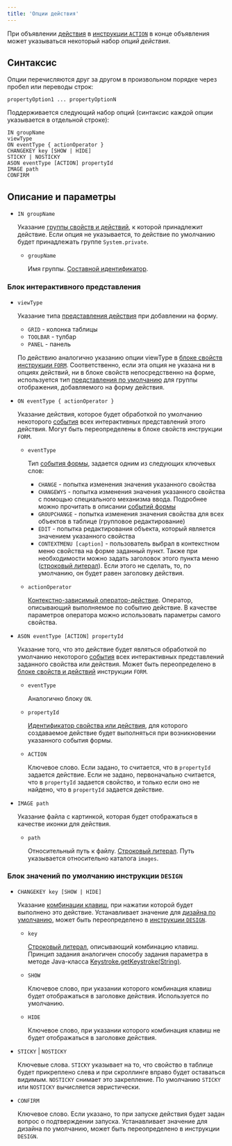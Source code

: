 ```yaml
---
title: 'Опции действия'
---
```


При объявлении [действия](Actions.md) в [инструкции `ACTION`](ACTION_statement.md) в конце объявления может указываться некоторый набор *опций действия*. 

## Синтаксис

Опции перечисляются друг за другом в произвольном порядке через пробел или переводы строк:

```
propertyOption1 ... propertyOptionN
```

Поддерживается следующий набор опций (синтаксис каждой опции указывается в отдельной строке):

```
IN groupName
viewType
ON eventType { actionOperator }
CHANGEKEY key [SHOW | HIDE]
STICKY | NOSTICKY
ASON eventType [ACTION] propertyId
IMAGE path
CONFIRM
```

## Описание и параметры

- `IN groupName`

    Указание [группы свойств и действий](Groups_of_properties_and_actions.md), к которой принадлежит действие. Если опция не указывается, то действие по умолчанию будет принадлежать группе `System.private`.

    - `groupName`
    
        Имя группы. [Составной идентификатор](IDs.md#cid).

### Блок интерактивного представления

- `viewType`

    Указание типа [представления действия](Interactive_view.md#property) при добавлении на форму.

    - `GRID` - колонка таблицы
    - `TOOLBAR` - тулбар
    - `PANEL` - панель

  По действию аналогично указанию опции viewType в [блоке свойств](Properties_and_actions_block.md) [инструкции `FORM`](FORM_statement.md). Соответственно, если эта опция не указана ни в опциях действий, ни в блоке свойств непосредственно на форме, используется тип [представления по умолчанию](Interactive_view.md#property) для группы отображения, добавляемого на форму действия.

- `ON eventType { actionOperator }`

    Указание действия, которое будет обработкой по умолчанию некоторого [события](Form_events.md) всех интерактивных представлений этого действия. Могут быть переопределены в блоке свойств инструкции `FORM`.

    - `eventType`

        Тип [события формы](Form_events.md), задается одним из следующих ключевых слов:

        - `CHANGE` - попытка изменения значения указанного свойства
        - `CHANGEWYS` - попытка изменения значения указанного свойства с помощью специального механизма ввода. Подробнее можно прочитать в описании [событий формы](Form_events.md) 
        - `GROUPCHANGE` - попытка изменения значения свойства для всех объектов в таблице (групповое редактирование)
        - `EDIT` - попытка редактирования объекта, который является значением указанного свойства
        - `CONTEXTMENU [caption]` - пользователь выбрал в контекстном меню свойства на форме заданный пункт. Также при необходимости можно задать заголовок этого пункта меню ([строковый литерал](Literals.md#strliteral)). Если этого не сделать, то, по умолчанию, он будет равен заголовку действия.

    - `actionOperator`

        [Контекстно-зависимый оператор-действие](Action_operators.md). Оператор, описывающий выполняемое по событию действие. В качестве параметров оператора можно использовать параметры самого свойства.

- `ASON eventType [ACTION] propertyId`

    Указание того, что это действие будет являться обработкой по умолчанию некоторого [события](Form_events.md) всех интерактивных представлений заданного свойства или действия. Может быть переопределено в [блоке свойств и действий](Properties_and_actions_block.md) инструкции `FORM`. 

    - `eventType`

        Аналогично блоку `ON`.

    - `propertyId`

        [Идентификатор свойства или действия](IDs.md#propertyid), для которого создаваемое действие будет выполняться при возникновении указанного события формы.

    - `ACTION`

        Ключевое слово. Если задано, то считается, что в `propertyId` задается действие. Если не задано, первоначально считается, что в `propertyId` задается свойство, и только если оно не найдено, что в `propertyId` задается действие.

- `IMAGE path`

    Указание файла с картинкой, которая будет отображаться в качестве иконки для действия.

    - `path`
    
        Относительный путь к файлу. [Строковый литерал](Literals.md#strliteral). Путь указывается относительно каталога `images`.

### Блок значений по умолчанию инструкции `DESIGN`

- `CHANGEKEY key [SHOW | HIDE]`

    Указание [комбинации клавиш](Form_events.md#keyboard), при нажатии которой будет выполнено это действие. Устанавливает значение для [дизайна по умолчанию](Form_design.md#defaultDesign), может быть переопределено в [инструкции `DESIGN`](DESIGN_statement.md).

    - `key`
    
        [Строковый литерал](Literals.md#strliteral), описывающий комбинацию клавиш. Принцип задания аналогичен способу задания параметра в методе Java-класса [Keystroke.getKeystroke(String)](http://docs.oracle.com/javase/7/docs/api/javax/swing/KeyStroke.html#getKeyStroke(java.lang.String)).

    - `SHOW`
    
        Ключевое слово, при указании которого комбинация клавиш будет отображаться в заголовке действия. Используется по умолчанию.

    - `HIDE`
    
        Ключевое слово, при указании которого комбинация клавиш не будет отображаться в заголовке действия. 

- `STICKY` | `NOSTICKY`

    Ключевые слова. `STICKY` указывает на то, что свойство в таблице будет прикреплено слева и при скроллинге вправо будет оставаться видимым. `NOSTICKY` снимает это закрепление. По умолчанию `STICKY` или `NOSTICKY` вычисляется эвристически.


- `CONFIRM`

    Ключевое слово. Если указано, то при запуске действия будет задан вопрос о подтверждении запуска. Устанавливает значение для дизайна по умолчанию, может быть переопределено в инструкции `DESIGN`.

  
